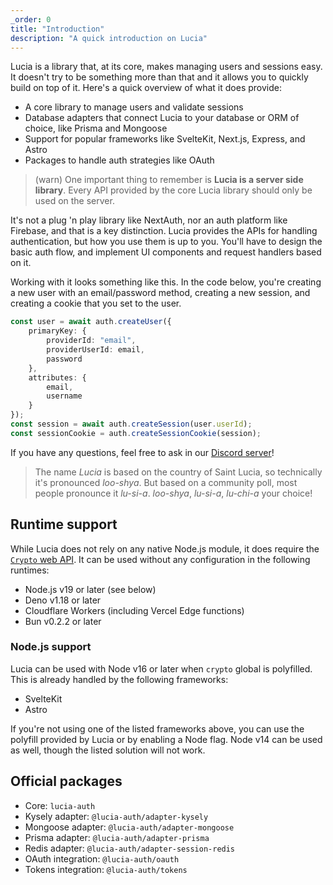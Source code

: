 ```yaml
---
_order: 0
title: "Introduction"
description: "A quick introduction on Lucia"
---
```


Lucia is a library that, at its core, makes managing users and sessions easy. It doesn't try to be something more than that and it allows you to quickly build on top of it. Here's a quick overview of what it does provide:

- A core library to manage users and validate sessions
- Database adapters that connect Lucia to your database or ORM of choice, like Prisma and Mongoose
- Support for popular frameworks like SvelteKit, Next.js, Express, and Astro
- Packages to handle auth strategies like OAuth

> (warn) One important thing to remember is **Lucia is a server side library**. Every API provided by the core Lucia library should only be used on the server.

It's not a plug 'n play library like NextAuth, nor an auth platform like Firebase, and that is a key distinction. Lucia provides the APIs for handling authentication, but how you use them is up to you. You'll have to design the basic auth flow, and implement UI components and request handlers based on it.

Working with it looks something like this. In the code below, you're creating a new user with an email/password method, creating a new session, and creating a cookie that you set to the user.

```ts
const user = await auth.createUser({
	primaryKey: {
		providerId: "email",
		providerUserId: email,
		password
	},
	attributes: {
		email,
		username
	}
});
const session = await auth.createSession(user.userId);
const sessionCookie = auth.createSessionCookie(session);
```

If you have any questions, feel free to ask in our [Discord server](https://discord.gg/PwrK3kpVR3)!

> The name _Lucia_ is based on the country of Saint Lucia, so technically it's pronounced _loo-shya_. But based on a community poll, most people pronounce it _lu-si-a_. _loo-shya_, _lu-si-a_, _lu-chi-a_ your choice!

## Runtime support

While Lucia does not rely on any native Node.js module, it does require the [`Crypto` web API](https://developer.mozilla.org/en-US/docs/Web/API/Web_Crypto_API). It can be used without any configuration in the following runtimes:

- Node.js v19 or later (see below)
- Deno v1.18 or later
- Cloudflare Workers (including Vercel Edge functions)
- Bun v0.2.2 or later

### Node.js support

Lucia can be used with Node v16 or later when `crypto` global is polyfilled. This is already handled by the following frameworks:

- SvelteKit
- Astro

If you're not using one of the listed frameworks above, you can use the polyfill provided by Lucia or by enabling a Node flag. Node v14 can be used as well, though the listed solution will not work.

## Official packages

- Core: `lucia-auth`
- Kysely adapter: `@lucia-auth/adapter-kysely`
- Mongoose adapter: `@lucia-auth/adapter-mongoose`
- Prisma adapter: `@lucia-auth/adapter-prisma`
- Redis adapter: `@lucia-auth/adapter-session-redis`
- OAuth integration: `@lucia-auth/oauth`
- Tokens integration: `@lucia-auth/tokens`
